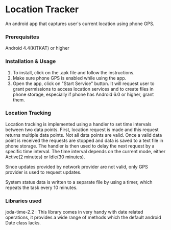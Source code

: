 # Location Tracker
An android app that captures user's current location using phone GPS.

### Prerequisites
Android 4.4(KITKAT) or higher
   
### Installation &  Usage
1. To install, click on the .apk file and follow the instructions.
2. Make sure phone GPS is enabled while using the app.
3. Open the app, click on "Start Service" button. It will request user to grant permissions to access location services and to create        files in phone storage, especially if phone has Android 6.0 or higher, grant them.

### Location Tracking
Location tracking is implemented using a handler to set time intervals between two data points.
First, location request is made and this request returns multiple data points. Not all data points are valid.
Once a valid data point is received the requests are stopped and data is saved to a text file in phone storage. The handler is then used to delay the next request by a specific time interval.
The time interval depends on the current mode, either Active(2 minutes) or Idle(30 minutes).

Since updates provided by network provider are not valid, only GPS provider is used to request updates.

System status data is written to a separate file by using a timer, which repeats the task every 10 minutes.
   
### Libraries used
joda-time-2.2 : This library comes in very handy with date related operations, it provides a wide range of methods which the default android Date class lacks.
